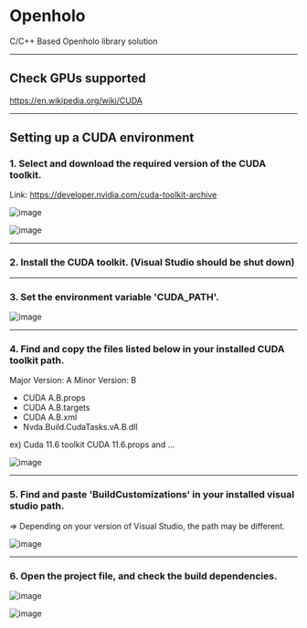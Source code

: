# Openholo
C/C++ Based Openholo library solution

***
## Check GPUs supported
https://en.wikipedia.org/wiki/CUDA

***
## Setting up a CUDA environment

### 1. Select and download the required version of the CUDA toolkit.
Link: https://developer.nvidia.com/cuda-toolkit-archive

![image](https://github.com/Openhologram/Openholo/assets/54168276/3e78a0e7-f244-4018-8e2e-ec7059ceeebb)

![image](https://github.com/Openhologram/Openholo/assets/54168276/d5c54e88-a0bc-469d-8d88-b66ed786b65a)

***
### 2. Install the CUDA toolkit. (Visual Studio should be shut down)

***
### 3. Set the environment variable 'CUDA_PATH'. 

![image](https://github.com/Openhologram/Openholo/assets/54168276/e4a32054-ea03-441f-989b-3765285408db)

***
### 4. Find and copy the files listed below in your installed CUDA toolkit path.
Major Version: A
Minor Version: B
- CUDA A.B.props
- CUDA A.B.targets
- CUDA A.B.xml
- Nvda.Build.CudaTasks.vA.B.dll

ex) Cuda 11.6 toolkit
CUDA 11.6.props and ...

![image](https://github.com/Openhologram/Openholo/assets/54168276/375d7d27-28fe-4307-914a-548c7ccf5188)

***
### 5. Find and paste 'BuildCustomizations' in your installed visual studio path.
   => Depending on your version of Visual Studio, the path may be different.

![image](https://github.com/Openhologram/Openholo/assets/54168276/18af433d-dc06-4f56-b7d8-ef4f60464063)

***
### 6. Open the project file, and check the build dependencies.
![image](https://github.com/Openhologram/Openholo/assets/54168276/2131656e-7f66-41bf-83e1-56b19d0faf83)

![image](https://github.com/Openhologram/Openholo/assets/54168276/d6507e1e-1651-415a-821d-17a23112ee61)
